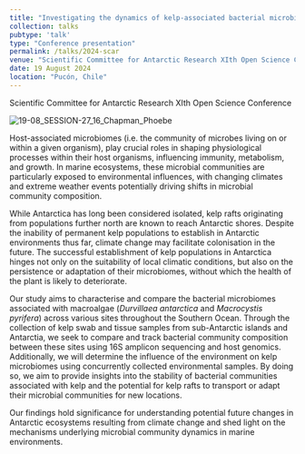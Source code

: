 ```yaml
---
title: "Investigating the dynamics of kelp-associated bacterial microbiomes in Antarctic and sub-Antarctic environments"
collection: talks
pubtype: 'talk'
type: "Conference presentation"
permalink: /talks/2024-scar
venue: "Scientific Committee for Antarctic Research XIth Open Science Conference"
date: 19 August 2024
location: "Pucón, Chile"
---
```

Scientific Committee for Antarctic Research XIth Open Science Conference

![19-08_SESSION-27_16_Chapman_Phoebe](https://github.com/user-attachments/assets/6b6f614f-d0d2-4d78-aabb-9037a173b9d0)

Host-associated microbiomes (i.e. the community of microbes living on or within a given organism), play crucial roles in shaping physiological processes within their host organisms, influencing immunity, metabolism, and growth. In marine ecosystems, these microbial communities are particularly exposed to environmental influences, with changing climates and extreme weather events potentially driving shifts in microbial community composition. 

While Antarctica has long been considered isolated, kelp rafts originating from populations further north are known to reach Antarctic shores. Despite the inability of permanent kelp populations to establish in Antarctic environments thus far, climate change may facilitate colonisation in the future. The successful establishment of kelp populations in Antarctica hinges not only on the suitability of local climatic conditions, but also on the persistence or adaptation of their microbiomes, without which the health of the plant is likely to deteriorate.

Our study aims to characterise and compare the bacterial microbiomes associated with macroalgae (<i>Durvillaea antarctica</i> and <i>Macrocystis pyrifera</i>) across various sites throughout the Southern Ocean. Through the collection of kelp swab and tissue samples from sub-Antarctic islands and Antarctia, we seek to compare and track bacterial community composition between these sites using 16S amplicon sequencing and host genomics. Additionally, we will determine the influence of the environment on kelp microbiomes using concurrently collected environmental samples. By doing so, we aim to provide insights into the stability of bacterial communities associated with kelp and the potential for kelp rafts to transport or adapt their microbial communities for new locations.

Our findings hold significance for understanding potential future changes in Antarctic ecosystems resulting from climate change and shed light on the mechanisms underlying microbial community dynamics in marine environments.


